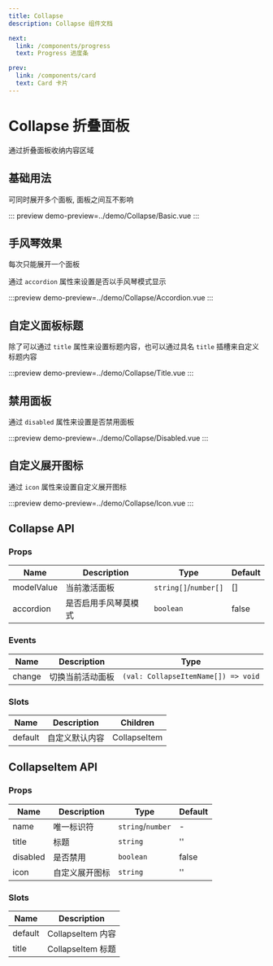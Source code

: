 ```yaml
---
title: Collapse
description: Collapse 组件文档

next:
  link: /components/progress
  text: Progress 进度条

prev:
  link: /components/card
  text: Card 卡片
---
```


# Collapse 折叠面板

通过折叠面板收纳内容区域

## 基础用法

可同时展开多个面板, 面板之间互不影响

::: preview
demo-preview=../demo/Collapse/Basic.vue
:::

## 手风琴效果

每次只能展开一个面板

通过 `accordion` 属性来设置是否以手风琴模式显示

:::preview
demo-preview=../demo/Collapse/Accordion.vue
:::

## 自定义面板标题

除了可以通过 `title` 属性来设置标题内容，也可以通过具名 `title` 插槽来自定义标题内容

:::preview
demo-preview=../demo/Collapse/Title.vue
:::

## 禁用面板

通过 `disabled` 属性来设置是否禁用面板

:::preview
demo-preview=../demo/Collapse/Disabled.vue
:::

## 自定义展开图标

通过 `icon` 属性来设置自定义展开图标

:::preview
demo-preview=../demo/Collapse/Icon.vue
:::

## Collapse API

### Props

| Name     | Description          | Type                                                             | Default |
| -------- | -------------------- | ---------------------------------------------------------------- | ------- |
| modelValue| 当前激活面板      | `string[]`\/`number[]`                                                        | []   |
| accordion    | 是否启用手风琴莫模式                 | `boolean`        | false    |

### Events

| Name  | Description  | Type                         |
| ----- | ------------ | ---------------------------- |
| change | 切换当前活动面板 | `(val: CollapseItemName[]) => void`   |

### Slots

| Name  | Description  | Children                      |
| ----- | ------------ | ------------------------------ |
| default | 自定义默认内容 |  CollapseItem |


## CollapseItem API

### Props

| Name     | Description          | Type                                                             | Default |
| -------- | -------------------- | ---------------------------------------------------------------- | ------- |
| name    | 唯一标识符                 | `string`\/`number`                              | -   |
| title    | 标题                 | `string`        | ''    |
| disabled    | 是否禁用                 | `boolean`        | false    |
| icon    | 自定义展开图标                 | `string`        | ''    |

### Slots

| Name  | Description  |
| ----- | ------------ |
| default | CollapseItem 内容 |
| title | CollapseItem 标题 |

